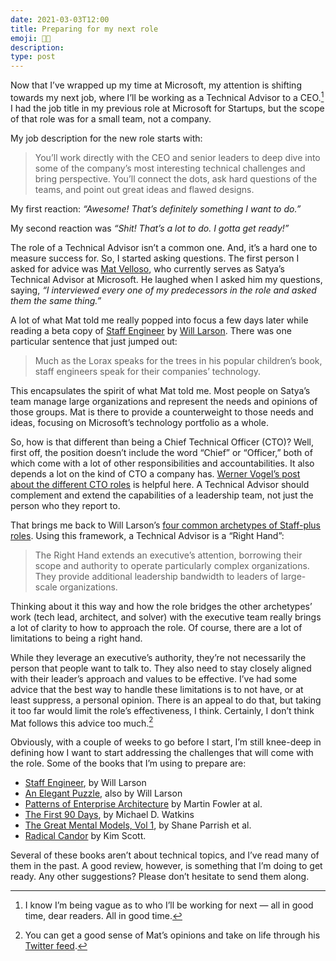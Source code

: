 ```yaml
---
date: 2021-03-03T12:00
title: Preparing for my next role
emoji: 🧑‍💻
description:
type: post
---
```


Now that I’ve wrapped up my time at Microsoft, my attention is shifting towards my next job, where I’ll be working as a Technical Advisor to a CEO.[^1] I had the job title in my previous role at Microsoft for Startups, but the scope of that role was for a small team, not a company.

My job description for the new role starts with:

> You’ll work directly with the CEO and senior leaders to deep dive into some of the company’s most interesting technical challenges and bring perspective. You’ll connect the dots, ask hard questions of the teams, and point out great ideas and flawed designs.

My first reaction: _“Awesome! That’s definitely something I want to do.”_

My second reaction was _“Shit! That’s a lot to do. I gotta get ready!”_

The role of a Technical Advisor isn’t a common one. And, it’s a hard one to measure success for. So, I started asking questions. The first person I asked for advice was [Mat Velloso][mv], who currently serves as Satya’s Technical Advisor at Microsoft. He laughed when I asked him my questions, saying, _“I interviewed every one of my predecessors in the role and asked them the same thing.”_

A lot of what Mat told me really popped into focus a few days later while reading a beta copy of [Staff Engineer][se] by [Will Larson][wl]. There was one particular sentence that just jumped out:

> Much as the Lorax speaks for the trees in his popular children’s book, staff engineers speak for their companies’ technology.

This encapsulates the spirit of what Mat told me. Most people on Satya’s team manage large organizations and represent the needs and opinions of those groups. Mat is there to provide a counterweight to those needs and ideas, focusing on Microsoft’s technology portfolio as a whole.

So, how is that different than being a Chief Technical Officer (CTO)? Well, first off, the position doesn’t include the word “Chief” or “Officer,” both of which come with a lot of other responsibilities and accountabilities. It also depends a lot on the kind of CTO a company has. [Werner Vogel’s post about the different CTO roles][wv] is helpful here. A Technical Advisor should complement and extend the capabilities of a leadership team, not just the person who they report to.

That brings me back to Will Larson’s [four common archetypes of Staff-plus roles][archetypes]. Using this framework, a Technical Advisor is a “Right Hand”:

> The Right Hand extends an executive’s attention, borrowing their scope and authority to operate particularly complex organizations. They provide additional leadership bandwidth to leaders of large-scale organizations.

Thinking about it this way and how the role bridges the other archetypes’ work (tech lead, architect, and solver) with the executive team really brings a lot of clarity to how to approach the role. Of course, there are a lot of limitations to being a right hand.

While they leverage an executive’s authority, they’re not necessarily the person that people want to talk to. They also need to stay closely aligned with their leader’s approach and values to be effective. I’ve had some advice that the best way to handle these limitations is to not have, or at least suppress, a personal opinion. There is an appeal to do that, but taking it too far would limit the role’s effectiveness, I think. Certainly, I don’t think Mat follows this advice too much.[^2]

Obviously, with a couple of weeks to go before I start, I’m still knee-deep in defining how I want to start addressing the challenges that will come with the role. Some of the books that I’m using to prepare are:

- [Staff Engineer][se], by Will Larson
- [An Elegant Puzzle][ep], also by Will Larson
- [Patterns of Enterprise Architecture][pea] by Martin Fowler at al.
- [The First 90 Days][f90], by Michael D. Watkins
- [The Great Mental Models, Vol 1][tgmm], by Shane Parrish et al.
- [Radical Candor][rc] by Kim Scott.

Several of these books aren’t about technical topics, and I’ve read many of them in the past. A good review, however, is something that I’m doing to get ready. Any other suggestions? Please don’t hesitate to send them along.

[^1]: I know I’m being vague as to who I’ll be working for next — all in good time, dear readers. All in good time.
[^2]: You can get a good sense of Mat’s opinions and take on life through his [Twitter feed][mvt].

[mv]: https://www.matvelloso.com
[mvt]: https://twitter.com/matvelloso
[wl]: https://lethain.com
[archetypes]: https://staffeng.com/guides/staff-archetypes
[se]: https://staffeng.com/book
[ep]: https://www.lethain.com/elegant-puzzle/
[pea]: https://www.martinfowler.com/books/eaa.html
[mf]: https://www.martinfowler.com/
[fsa]: https://www.oreilly.com/library/view/fundamentals-of-software/9781492043447/
[f90]: https://hbr.org/books/watkins
[wv]: https://www.allthingsdistributed.com/2007/07/the_different_cto_roles.html
[rc]: https://www.radicalcandor.com
[fs]: https://fs.blog
[tgmm]: https://fs.blog/tgmm/

